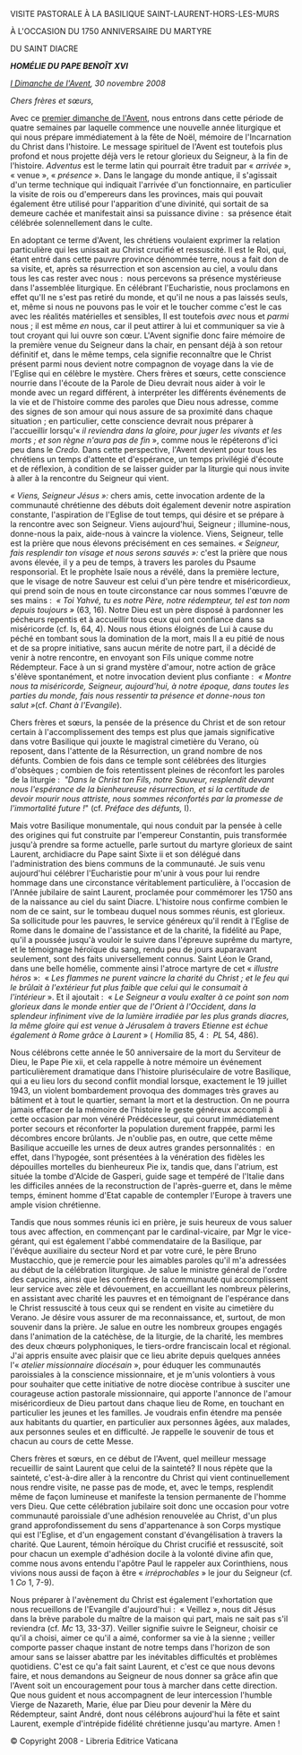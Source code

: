 VISITE PASTORALE À LA BASILIQUE SAINT-LAURENT-HORS-LES-MURS

À L'OCCASION DU 1750 ANNIVERSAIRE DU MARTYRE

DU SAINT DIACRE

***HOMÉLIE DU PAPE BENOÎT XVI***

*[I Dimanche de l'Avent](http://www.vatican.va/liturgical_year/advent/2008/i_sunday_fr.htm), 30 novembre 2008*

*Chers frères et sœurs,*

Avec ce [premier dimanche de l'Avent](http://www.vatican.va/liturgical_year/advent/2008/i_sunday_fr.htm), nous entrons dans cette période de quatre semaines par laquelle commence une nouvelle année liturgique et qui nous prépare immédiatement à la fête de Noël, mémoire de l'Incarnation du Christ dans l'histoire. Le message spirituel de l'Avent est toutefois plus profond et nous projette déjà vers le retour glorieux du Seigneur, à la fin de l'histoire. *Adventus* est le terme latin qui pourrait être traduit par « *arrivée* », « venue », « *présence* ». Dans le langage du monde antique, il s'agissait d'un terme technique qui indiquait l'arrivée d'un fonctionnaire, en particulier la visite de rois ou d'empereurs dans les provinces, mais qui pouvait également être utilisé pour l'apparition d'une divinité, qui sortait de sa demeure cachée et manifestait ainsi sa puissance divine :  sa présence était célébrée solennellement dans le culte.

En adoptant ce terme d'Avent, les chrétiens voulaient exprimer la relation particulière qui les unissait au Christ crucifié et ressuscité. Il est le Roi, qui, étant entré dans cette pauvre province dénommée terre, nous a fait don de sa visite, et, après sa résurrection et son ascension au ciel, a voulu dans tous les cas rester avec nous :  nous percevons sa présence mystérieuse dans l'assemblée liturgique. En célébrant l'Eucharistie, nous proclamons en effet qu'Il ne s'est pas retiré du monde, et qu'il ne nous a pas laissés seuls, et, même si nous ne pouvons pas le voir et le toucher comme c'est le cas avec les réalités matérielles et sensibles, Il est toutefois *avec* nous et *parmi* nous ; il est même *en* nous, car il peut attirer à lui et communiquer sa vie à tout croyant qui lui ouvre son cœur. L'Avent signifie donc faire mémoire de la première venue du Seigneur dans la chair, en pensant déjà à son retour définitif et, dans le même temps, cela signifie reconnaître que le Christ présent parmi nous devient notre compagnon de voyage dans la vie de l'Eglise qui en célèbre le mystère. Chers frères et sœurs, cette conscience nourrie dans l'écoute de la Parole de Dieu devrait nous aider à voir le monde avec un regard différent, à interpréter les différents événements de la vie et de l'histoire comme des paroles que Dieu nous adresse, comme des signes de son amour qui nous assure de sa proximité dans chaque situation ; en particulier, cette conscience devrait nous préparer à l'accueillir lorsqu'« *il reviendra dans la gloire, pour juger les vivants et les morts ; et son règne n'aura pas de fin* », comme nous le répéterons d'ici peu dans le *Credo.* Dans cette perspective, l'Avent devient pour tous les chrétiens un temps d'attente et d'espérance, un temps privilégié d'écoute et de réflexion, à condition de se laisser guider par la liturgie qui nous invite à aller à la rencontre du Seigneur qui vient.

*« *Viens, Seigneur Jésus* »:* chers amis, cette invocation ardente de la communauté chrétienne des débuts doit également devenir notre aspiration constante, l'aspiration de l'Eglise de tout temps, qui désire et se prépare à la rencontre avec son Seigneur. Viens aujourd'hui, Seigneur ; illumine-nous, donne-nous la paix, aide-nous à vaincre la violence. Viens, Seigneur, telle est la prière que nous élevons précisément en ces semaines. *« *Seigneur, fais resplendir ton visage et nous serons sauvés* »:* c'est la prière que nous avons élevée, il y a peu de temps, à travers les paroles du Psaume responsorial. Et le prophète Isaïe nous a révélé, dans la première lecture, que le visage de notre Sauveur est celui d'un père tendre et miséricordieux, qui prend soin de nous en toute circonstance car nous sommes l'œuvre de ses mains :  *« *Toi Yahvé, tu es notre Père, notre rédempteur, tel est ton nom depuis toujours* »* (63, 16). Notre Dieu est un père disposé à pardonner les pécheurs repentis et à accueillir tous ceux qui ont confiance dans sa miséricorde (cf. Is, 64, 4). Nous nous étions éloignés de Lui à cause du péché en tombant sous la domination de la mort, mais Il a eu pitié de nous et de sa propre initiative, sans aucun mérite de notre part, il a décidé de venir à notre rencontre, en envoyant son Fils unique comme notre Rédempteur. Face à un si grand mystère d'amour, notre action de grâce s'élève spontanément, et notre invocation devient plus confiante :  *« *Montre nous ta miséricorde, Seigneur, aujourd'hui, à notre époque, dans toutes les parties du monde, fais nous ressentir ta présence et donne-nous ton salut* »*(cf. *Chant à l'Evangile*).

Chers frères et sœurs, la pensée de la présence du Christ et de son retour certain à l'accomplissement des temps est plus que jamais significative dans votre Basilique qui jouxte le magistral cimetière du Verano, où reposent, dans l'attente de la Résurrection, un grand nombre de nos défunts. Combien de fois dans ce temple sont célébrées des liturgies d'obsèques ; combien de fois retentissent pleines de réconfort les paroles de la liturgie :  *"Dans le Christ ton Fils, notre Sauveur, resplendit devant nous l'espérance de la bienheureuse résurrection, et si la certitude de devoir mourir nous attriste, nous sommes réconfortés par la promesse de l'immortalité future !*" (cf. *Préface des défunts,* I).

Mais votre Basilique monumentale, qui nous conduit par la pensée à celle des origines qui fut construite par l'empereur Constantin, puis transformée jusqu'à prendre sa forme actuelle, parle surtout du martyre glorieux de saint Laurent, archidiacre du Pape saint Sixte ii et son délégué dans l'administration des biens communs de la communauté. Je suis venu aujourd'hui célébrer l'Eucharistie pour m'unir à vous pour lui rendre hommage dans une circonstance véritablement particulière, à l'occasion de l'Année jubilaire de saint Laurent, proclamée pour commémorer les 1750 ans de la naissance au ciel du saint Diacre. L'histoire nous confirme combien le nom de ce saint, sur le tombeau duquel nous sommes réunis, est glorieux. Sa sollicitude pour les pauvres, le service généreux qu'il rendit à l'Eglise de Rome dans le domaine de l'assistance et de la charité, la fidélité au Pape, qu'il a poussée jusqu'à vouloir le suivre dans l'épreuve suprême du martyre, et le témoignage héroïque du sang, rendu peu de jours auparavant seulement, sont des faits universellement connus. Saint Léon le Grand, dans une belle homélie, commente ainsi l'atroce martyre de cet « *illustre héros* »:  « *Les flammes ne purent vaincre la charité du Christ ; et le feu qui le brûlait à l'extérieur fut plus faible que celui qui le consumait à l'intérieur* ». Et il ajoutait :  « *Le Seigneur a voulu exalter à ce point son nom glorieux dans le monde entier que de l'Orient à l'Occident, dans la splendeur infiniment vive de la lumière irradiée par les plus grands diacres, la même gloire qui est venue à Jérusalem à travers Etienne est échue également à Rome grâce à Laurent* » ( *Homilia* 85, 4 :  *PL* 54, 486).

Nous célébrons cette année le 50 anniversaire de la mort du Serviteur de Dieu, le Pape Pie xii, et cela rappelle à notre mémoire un événement particulièrement dramatique dans l'histoire pluriséculaire de votre Basilique, qui a eu lieu lors du second conflit mondial lorsque, exactement le 19 juillet 1943, un violent bombardement provoqua des dommages très graves au bâtiment et à tout le quartier, semant la mort et la destruction. On ne pourra jamais effacer de la mémoire de l'histoire le geste généreux accompli à cette occasion par mon vénéré Prédécesseur, qui courut immédiatement porter secours et réconforter la population durement frappée, parmi les décombres encore brûlants. Je n'oublie pas, en outre, que cette même Basilique accueille les urnes de deux autres grandes personnalités :  en effet, dans l'hypogée, sont présentées à la vénération des fidèles les dépouilles mortelles du bienheureux Pie ix, tandis que, dans l'atrium, est située la tombe d'Alcide de Gasperi, guide sage et tempéré de l'Italie dans les difficiles années de la reconstruction de l'après-guerre et, dans le même temps, éminent homme d'Etat capable de contempler l'Europe à travers une ample vision chrétienne.

Tandis que nous sommes réunis ici en prière, je suis heureux de vous saluer tous avec affection, en commençant par le cardinal-vicaire, par Mgr le vice-gérant, qui est également l'abbé commendataire de la Basilique, par l'évêque auxiliaire du secteur Nord et par votre curé, le père Bruno Mustacchio, que je remercie pour les aimables paroles qu'il m'a adressées au début de la célébration liturgique. Je salue le ministre général de l'ordre des capucins, ainsi que les confrères de la communauté qui accomplissent leur service avec zèle et dévouement, en accueillant les nombreux pèlerins, en assistant avec charité les pauvres et en témoignant de l'espérance dans le Christ ressuscité à tous ceux qui se rendent en visite au cimetière du Verano. Je désire vous assurer de ma reconnaissance, et, surtout, de mon souvenir dans la prière. Je salue en outre les nombreux groupes engagés dans l'animation de la catéchèse, de la liturgie, de la charité, les membres des deux chœurs polyphoniques, le tiers-ordre franciscain local et régional. J'ai appris ensuite avec plaisir que ce lieu abrite depuis quelques années l'« *atelier missionnaire diocésain* », pour éduquer les communautés paroissiales à la conscience missionnaire, et je m'unis volontiers à vous pour souhaiter que cette initiative de notre diocèse contribue à susciter une courageuse action pastorale missionnaire, qui apporte l'annonce de l'amour miséricordieux de Dieu partout dans chaque lieu de Rome, en touchant en particulier les jeunes et les familles. Je voudrais enfin étendre ma pensée aux habitants du quartier, en particulier aux personnes âgées, aux malades, aux personnes seules et en difficulté. Je rappelle le souvenir de tous et chacun au cours de cette Messe.

Chers frères et sœurs, en ce début de l'Avent, quel meilleur message recueillir de saint Laurent que celui de la sainteté? Il nous répète que la sainteté, c'est-à-dire aller à la rencontre du Christ qui vient continuellement nous rendre visite, ne passe pas de mode, et, avec le temps, resplendit même de façon lumineuse et manifeste la tension permanente de l'homme vers Dieu. Que cette célébration jubilaire soit donc une occasion pour votre communauté paroissiale d'une adhésion renouvelée au Christ, d'un plus grand approfondissement du sens d'appartenance à son Corps mystique qui est l'Eglise, et d'un engagement constant d'évangélisation à travers la charité. Que Laurent, témoin héroïque du Christ crucifié et ressuscité, soit pour chacun un exemple d'adhésion docile à la volonté divine afin que, comme nous avons entendu l'apôtre Paul le rappeler aux Corinthiens, nous vivions nous aussi de façon à être « *irréprochables* » le jour du Seigneur (cf. 1 *Co* 1, 7-9).

Nous préparer à l'avènement du Christ est également l'exhortation que nous recueillons de l'Evangile d'aujourd'hui :  « Veillez », nous dit Jésus dans la brève parabole du maître de la maison qui part, mais ne sait pas s'il reviendra (cf. *Mc* 13, 33-37). Veiller signifie suivre le Seigneur, choisir ce qu'il a choisi, aimer ce qu'il a aimé, conformer sa vie à la sienne ; veiller comporte passer chaque instant de notre temps dans l'horizon de son amour sans se laisser abattre par les inévitables difficultés et problèmes quotidiens. C'est ce qu'a fait saint Laurent, et c'est ce que nous devons faire, et nous demandons au Seigneur de nous donner sa grâce afin que l'Avent soit un encouragement pour tous à marcher dans cette direction. Que nous guident et nous accompagnent de leur intercession l'humble Vierge de Nazareth, Marie, élue par Dieu pour devenir la Mère du Rédempteur, saint André, dont nous célébrons aujourd'hui la fête et saint Laurent, exemple d'intrépide fidélité chrétienne jusqu'au martyre. Amen !

© Copyright 2008 - Libreria Editrice Vaticana
